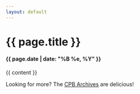 ```yaml
---
layout: default
---
```

<h1 class="entry-title">{{ page.title }}</h1>
<h4 class="meta">{{ page.date | date: "%B %e, %Y" }}</h4>

{{ content }}

<div class="see-archives">
  Looking for more? The <a href="/archives">CPB Archives</a> are delicious!
</div>
